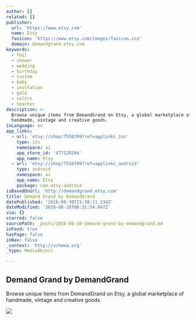 ```yaml
---
author: []
related: []
publisher:
  url: 'https://www.etsy.com'
  name: Etsy
  favicon: 'https://www.etsy.com/images/favicon.ico'
  domain: demandgrand.etsy.com
keywords:
  - foil
  - shower
  - wedding
  - birthday
  - custom
  - baby
  - invitation
  - gold
  - colors
  - teacher
description: >-
  Browse unique items from DemandGrand on Etsy, a global marketplace of
  handmade, vintage and creative goods.
inLanguage: en
app_links:
  - url: 'etsy://shop/7550399?ref=applinks_ios'
    type: ios
    namespace: ai
    app_store_id: '477128284'
    app_name: Etsy
  - url: 'etsy://shop/7550399?ref=applinks_android'
    type: android
    namespace: ai
    app_name: Etsy
    package: com.etsy.android
isBasedOnUrl: 'http://demandgrand.etsy.com'
title: Demand Grand by DemandGrand
datePublished: '2016-08-30T21:38:11.234Z'
dateModified: '2016-08-28T06:31:54.047Z'
via: {}
starred: false
sourcePath: _posts/2016-08-30-demand-grand-by-demandgrand.md
inFeed: true
hasPage: false
inNav: false
_context: 'http://schema.org'
_type: MediaObject

---
```

<article style=""><h1>Demand Grand by DemandGrand</h1><p>Browse unique items from DemandGrand on Etsy, a global marketplace of handmade, vintage and creative goods.</p><img src="https://img0.etsystatic.com/073/0/7550399/isla_fullxfull.15805720_sb10fo1a.jpg" /></article>